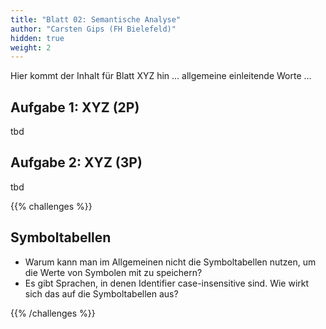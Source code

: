 ```yaml
---
title: "Blatt 02: Semantische Analyse"
author: "Carsten Gips (FH Bielefeld)"
hidden: true
weight: 2
---
```



Hier kommt der Inhalt für Blatt XYZ hin ... allgemeine einleitende Worte ...

## Aufgabe 1: XYZ (2P)

tbd

## Aufgabe 2: XYZ (3P)

tbd



{{% challenges %}}

## Symboltabellen

*   Warum kann man im Allgemeinen nicht die Symboltabellen nutzen, um die Werte von Symbolen mit zu speichern?
*   Es gibt Sprachen, in denen Identifier case-insensitive sind. Wie wirkt sich das auf die Symboltabellen aus?


{{% /challenges %}}
